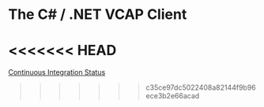 The C# / .NET VCAP Client
===
<<<<<<< HEAD
=======
[Continuous Integration Status](http://www.ironfoundry.org/ci)
>>>>>>> c35ce97dc5022408a82144f9b96ece3b2e66acad
